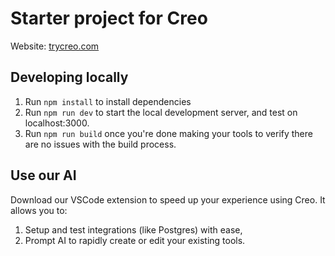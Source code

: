 # Starter project for Creo

Website: [trycreo.com](https://trycreo.com)

## Developing locally

1. Run `npm install` to install dependencies
2. Run `npm run dev` to start the local development server, and test on localhost:3000.
3. Run `npm run build` once you're done making your tools to verify there are no issues with the build process.

## Use our AI

Download our VSCode extension to speed up your experience using Creo. It allows you to:

1. Setup and test integrations (like Postgres) with ease,
2. Prompt AI to rapidly create or edit your existing tools.
